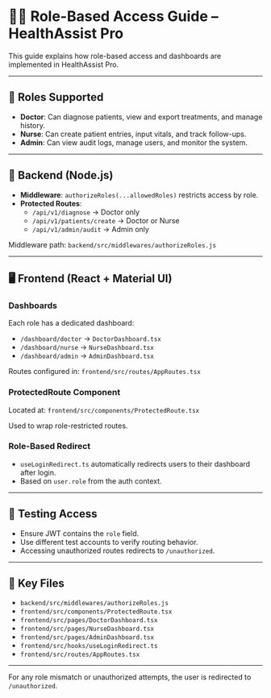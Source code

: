 
# 🧑‍⚕️ Role-Based Access Guide – HealthAssist Pro

This guide explains how role-based access and dashboards are implemented in HealthAssist Pro.

---

## 👥 Roles Supported

- **Doctor**: Can diagnose patients, view and export treatments, and manage history.
- **Nurse**: Can create patient entries, input vitals, and track follow-ups.
- **Admin**: Can view audit logs, manage users, and monitor the system.

---

## 🔐 Backend (Node.js)

- **Middleware**: `authorizeRoles(...allowedRoles)` restricts access by role.
- **Protected Routes**:
  - `/api/v1/diagnose` → Doctor only
  - `/api/v1/patients/create` → Doctor or Nurse
  - `/api/v1/admin/audit` → Admin only

Middleware path: `backend/src/middlewares/authorizeRoles.js`

---

## 🖥️ Frontend (React + Material UI)

### Dashboards

Each role has a dedicated dashboard:

- `/dashboard/doctor` → `DoctorDashboard.tsx`
- `/dashboard/nurse` → `NurseDashboard.tsx`
- `/dashboard/admin` → `AdminDashboard.tsx`

Routes configured in: `frontend/src/routes/AppRoutes.tsx`

### ProtectedRoute Component

Located at: `frontend/src/components/ProtectedRoute.tsx`

Used to wrap role-restricted routes.

### Role-Based Redirect

- `useLoginRedirect.ts` automatically redirects users to their dashboard after login.
- Based on `user.role` from the auth context.

---

## 🧪 Testing Access

- Ensure JWT contains the `role` field.
- Use different test accounts to verify routing behavior.
- Accessing unauthorized routes redirects to `/unauthorized`.

---

## 📁 Key Files

- `backend/src/middlewares/authorizeRoles.js`
- `frontend/src/components/ProtectedRoute.tsx`
- `frontend/src/pages/DoctorDashboard.tsx`
- `frontend/src/pages/NurseDashboard.tsx`
- `frontend/src/pages/AdminDashboard.tsx`
- `frontend/src/hooks/useLoginRedirect.ts`
- `frontend/src/routes/AppRoutes.tsx`

---

For any role mismatch or unauthorized attempts, the user is redirected to `/unauthorized`.

